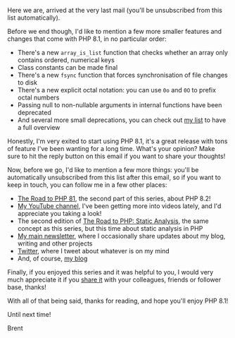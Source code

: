 Here we are, arrived at the very last mail (you'll be unsubscribed from this list automatically).

Before we end though, I'd like to mention a few more smaller features and changes that come with PHP 8.1, in no particular order:

- There's a new `array_is_list` function that checks whether an array only contains ordered, numerical keys
- Class constants can be made final
- There's a new `fsync` function that forces synchronisation of file changes to disk
- There's a new explicit octal notation: you can use `0o` and `0O` to prefix octal numbers
- Passing null to non-nullable arguments in internal functions have been deprecated
- And several more small deprecations, you can check out [my list](https://stitcher.io/blog/new-in-php-81) to have a full overview

Honestly, I'm very exited to start using PHP 8.1, it's a great release with tons of feature I've been wanting for a long time. What's your opinion? Make sure to hit the reply button on this email if you want to share your thoughts!

Now, before we go, I'd like to mention a few more things: you'll be automatically unsubscribed from this list after this email, so if you want to keep in touch, you can follow me in a few other places:

- [The Road to PHP 81](https://road-to-php.com), the second part of this series, about PHP 8.2!
- [My YouTube channel](https://www.youtube.com/user/BrenDtRoose), I've been getting more into videos lately, and I'd appreciate you taking a look!
- The second edition of [The Road to PHP: Static Analysis](https://road-to-php.com/static), the same concept as this series, but this time about static analysis in PHP
- [My main newsletter](https://stitcher.io/newsletter/subscribe), where I occasionally share updates about my blog, writing and other projects
- [Twitter](https://twitter.com/brendt_gd), where I tweet about whatever is on my mind
- And, of course, [my blog](https://stitcher.io/)

Finally, if you enjoyed this series and it was helpful to you, I would very much appreciate it if you [share it](https://road-to-php.com/) with your colleagues, friends or follower base, thanks!

With all of that being said, thanks for reading, and hope you'll enjoy PHP 8.1!

Until next time!

Brent
